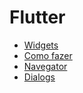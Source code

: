 # Flutter

- [Widgets](https://github.com/leofds/flutter-class/blob/master/flutter/widgets/README.md)
- [Como fazer](https://github.com/leofds/flutter-class/blob/master/flutter/como_fazer.md)
- [Navegator](https://github.com/leofds/flutter-class/blob/master/flutter/navigator.md)
- [Dialogs](https://github.com/leofds/flutter-class/blob/master/flutter/dialogs.md)
